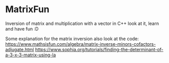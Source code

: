 # MatrixFun
Inversion of matrix and multiplication with a vector in C++
look at it, learn and have fun :D

Some explanation for the matrix inversion also look at the code:
https://www.mathsisfun.com/algebra/matrix-inverse-minors-cofactors-adjugate.html
https://www.sophia.org/tutorials/finding-the-determinant-of-a-3-x-3-matrix-using-la

